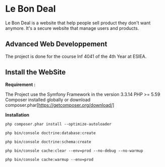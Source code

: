 Le Bon Deal
========================

Le Bon Deal is a website that help people sell
 product they don't want anymore.
 It's a secure website that manage users and products. 

Advanced Web Developpement
--------------

The project is done for the course Inf 4041 of the 4th Year at ESIEA.

Install the WebSite
--------------

**Requirement :**

The Project use the Symfony Framework in the version 3.3.14 
PHP >= 5.59  
Composer installed globally or download composer.phar[https://getcomposer.org/download/]

**Installation**

```
php composer.phar install --optimize-autoloader
```
```
php bin/console doctrine:database:create
```
```
php bin/console doctrine:schema:create
```
```
php bin/console cache:clear --env=prod --no-debug --no-warmup
```
```
php bin/console cache:warmup --env=prod
```